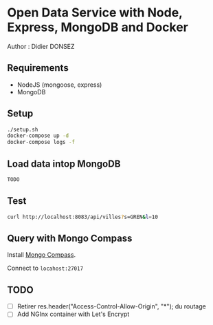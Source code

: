 # Open Data Service with Node, Express, MongoDB and Docker

Author : Didier DONSEZ

## Requirements
* NodeJS (mongoose, express)
* MongoDB

## Setup

```bash
./setup.sh
docker-compose up -d
docker-compose logs -f
```

## Load data intop MongoDB

```bash
TODO
```

## Test

```bash
curl http://localhost:8083/api/villes?s=GREN&l=10
```

## Query with Mongo Compass

Install [Mongo Compass](https://www.mongodb.com/en/products/compass).

Connect to `locahost:27017`

## TODO
* [ ] Retirer res.header("Access-Control-Allow-Origin", "*"); du routage
* [ ] Add NGInx container with Let's Encrypt